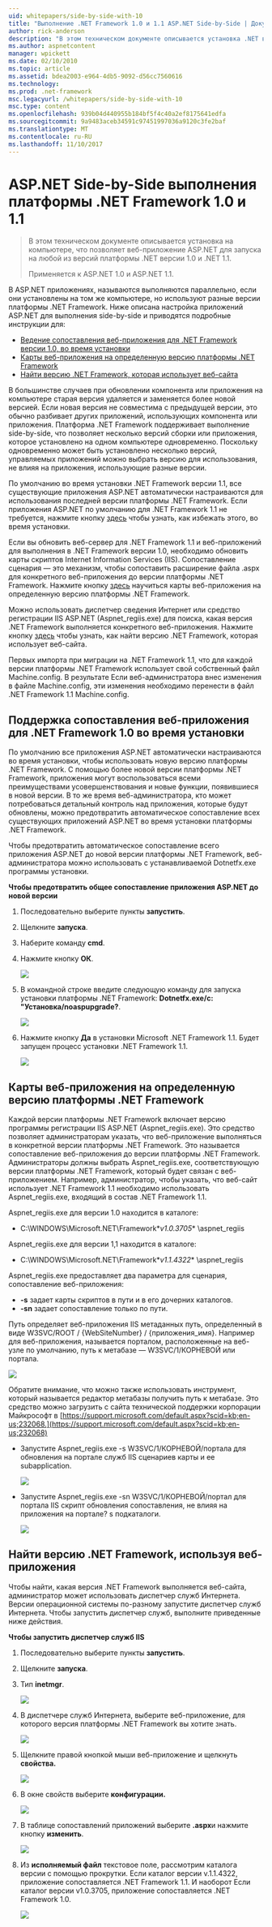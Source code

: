 ```yaml
---
uid: whitepapers/side-by-side-with-10
title: "Выполнение .NET Framework 1.0 и 1.1 ASP.NET Side-by-Side | Документы Microsoft"
author: rick-anderson
description: "В этом техническом документе описывается установка .NET версии 1.0 и .NET 1.1 на компьютере, позволяя веб-приложение ASP.NET для запуска на любой из версий обрамление..."
ms.author: aspnetcontent
manager: wpickett
ms.date: 02/10/2010
ms.topic: article
ms.assetid: bdea2003-e964-4db5-9092-d56cc7560616
ms.technology: 
ms.prod: .net-framework
msc.legacyurl: /whitepapers/side-by-side-with-10
msc.type: content
ms.openlocfilehash: 939b04d440955b184bf5f4c40a2ef8175641edfa
ms.sourcegitcommit: 9a9483aceb34591c97451997036a9120c3fe2baf
ms.translationtype: MT
ms.contentlocale: ru-RU
ms.lasthandoff: 11/10/2017
---
```

<a name="aspnet-side-by-side-execution-of-net-framework-10-and-11"></a>ASP.NET Side-by-Side выполнения платформы .NET Framework 1.0 и 1.1
====================
> В этом техническом документе описывается установка на компьютере, что позволяет веб-приложение ASP.NET для запуска на любой из версий платформы .NET версии 1.0 и .NET 1.1.
> 
> Применяется к ASP.NET 1.0 и ASP.NET 1.1.


В ASP.NET приложениях, называются выполняются параллельно, если они установлены на том же компьютере, но используют разные версии платформы .NET Framework. Ниже описана настройка приложений ASP.NET для выполнения side-by-side и приводятся подробные инструкции для:

- [Ведение сопоставления веб-приложения для .NET Framework версии 1.0, во время установки](#1)
- [Карты веб-приложения на определенную версию платформы .NET Framework](#2)
- [Найти версию .NET Framework, которая использует веб-сайта](#3)

В большинстве случаев при обновлении компонента или приложения на компьютере старая версия удаляется и заменяется более новой версией. Если новая версия не совместима с предыдущей версии, это обычно разбивает других приложений, использующих компонента или приложения. Платформа .NET Framework поддерживает выполнение side-by-side, что позволяет несколько версий сборки или приложения, которое установлено на одном компьютере одновременно. Поскольку одновременно может быть установлено несколько версий, управляемых приложений можно выбрать версию для использования, не влияя на приложения, использующие разные версии.

По умолчанию во время установки .NET Framework версии 1.1, все существующие приложения ASP.NET автоматически настраиваются для использования последней версии платформы .NET Framework. Если приложения ASP.NET по умолчанию для .NET Framework 1.1 не требуется, нажмите кнопку [здесь](#1) чтобы узнать, как избежать этого, во время установки.

Если вы обновить веб-сервер для .NET Framework 1.1 и веб-приложений для выполнения в .NET Framework версии 1.0, необходимо обновить карты скриптов Internet Information Services (IIS). Сопоставление сценария — это механизм, чтобы сопоставить расширение файла .aspx для конкретного веб-приложения до версии платформы .NET Framework. Нажмите кнопку [здесь](#2) научиться карты веб-приложения на определенную версию платформы .NET Framework.

Можно использовать диспетчер сведения Интернет или средство регистрации IIS ASP.NET (Aspnet\_regiis.exe) для поиска, какая версия .NET Framework выполняется конкретного веб-приложения. Нажмите кнопку [здесь](#3) чтобы узнать, как найти версию .NET Framework, которая использует веб-сайта.

Первых импорта при миграции на .NET Framework 1.1, что для каждой версии платформы .NET Framework использует свой собственный файл Machine.config. В результате Если веб-администратора внес изменения в файле Machine.config, эти изменения необходимо перенести в файл .NET Framework 1.1 Machine.config.

<a id="1"></a>

## <a name="maintaining-your-web-applications-mapping-to-net-framework-10-during-installation"></a>Поддержка сопоставления веб-приложения для .NET Framework 1.0 во время установки

По умолчанию все приложения ASP.NET автоматически настраиваются во время установки, чтобы использовать новую версию платформы .NET Framework. С помощью более новой версии платформы .NET Framework, приложения могут воспользоваться всеми преимуществами усовершенствования и новые функции, появившиеся в новой версии. В то же время веб-администратора, кто может потребоваться детальный контроль над приложения, которые будут обновлены, можно предотвратить автоматическое сопоставление всех существующих приложений ASP.NET во время установки платформы .NET Framework.

Чтобы предотвратить автоматическое сопоставление всего приложения ASP.NET до новой версии платформы .NET Framework, веб-администратора можно использовать с устанавливаемой Dotnetfx.exe программы установки.

**Чтобы предотвратить общее сопоставление приложения ASP.NET до новой версии**

1. Последовательно выберите пункты **запустить**.
2. Щелкните **запуска**.
3. Наберите команду **cmd**.
4. Нажмите кнопку **ОК**.  
  
    ![](side-by-side-with-10/_static/image1.gif)
5. В командной строке введите следующую команду для запуска установки платформы .NET Framework: **Dotnetfx.exe/c: "Установка/noaspupgrade?**.  
  
    ![](side-by-side-with-10/_static/image2.gif)
6. Нажмите кнопку **Да** в установки Microsoft .NET Framework 1.1. Будет запущен процесс установки .NET Framework 1.1.  
  
    ![](side-by-side-with-10/_static/image3.gif)

<a id="2"></a>

## <a name="map-a-web-application-to-a-specific-version-of-the-net-framework"></a>Карты веб-приложения на определенную версию платформы .NET Framework

Каждой версии платформы .NET Framework включает версию программы регистрации IIS ASP.NET (Aspnet\_regiis.exe). Это средство позволяет администраторам указать, что веб-приложение выполняться в конкретной версии платформы .NET Framework. Это называется сопоставление веб-приложения до версии платформы .NET Framework. Администраторы должны выбрать Aspnet\_regiis.exe, соответствующую версии платформы .NET Framework, который будет связан с веб-приложением. Например, администратор, чтобы указать, что веб-сайт использует .NET Framework 1.1 необходимо использовать Aspnet\_regiis.exe, входящий в состав .NET Framework 1.1.

Aspnet\_regiis.exe для версии 1.0 находится в каталоге:

- C:\WINDOWS\Microsoft.NET\Framework\**v1.0.3705** \aspnet\_regiis

Aspnet\_regiis.exe для версии 1,1 находится в каталоге:

- C:\WINDOWS\Microsoft.NET\Framework\**v1.1.4322** \aspnet\_regiis

Aspnet\_regiis.exe предоставляет два параметра для сценария, сопоставление веб-приложения:

- **-s** задает карты скриптов в пути и в его дочерних каталогов.
- **-sn** задает сопоставление только по пути.

Путь определяет веб-приложения IIS метаданных путь, определенный в виде W3SVC/ROOT / {WebSiteNumber} / {приложения\_имя}. Например для веб-приложения, называется порталом, расположенные на веб-узле по умолчанию, путь к метабазе — W3SVC/1/КОРНЕВОЙ или портала.

![](side-by-side-with-10/_static/image4.gif)

Обратите внимание, что можно также использовать инструмент, который называется редактор метабазы получить путь к метабазе. Это средство можно загрузить с сайта технической поддержки корпорации Майкрософт в [https://support.microsoft.com/default.aspx?scid=kb;en-us;232068.](https://support.microsoft.com/default.aspx?scid=kb;en-us;232068)

- Запустите Aspnet\_regiis.exe -s W3SVC/1/КОРНЕВОЙ/портала для обновления на портале служб IIS сценариев карты и ее subapplication.  
  
    ![](side-by-side-with-10/_static/image5.gif)

- Запустите Aspnet\_regiis.exe -sn W3SVC/1/КОРНЕВОЙ/портал для портала IIS скрипт обновления сопоставления, не влияя на приложения на портале? s подкаталоги.  
  
    ![](side-by-side-with-10/_static/image6.gif)

<a id="3"></a>

## <a name="find-the-net-framework-version-that-a-web-application-is-using"></a>Найти версию .NET Framework, используя веб-приложения

Чтобы найти, какая версия .NET Framework выполняется веб-сайта, администратор может использовать диспетчер служб Интернета. Версии операционной системы по-разному запустите диспетчер служб Интернета. Чтобы запустить диспетчер служб, выполните приведенные ниже действия.

**Чтобы запустить диспетчер служб IIS**

1. Последовательно выберите пункты **запустить**.
2. Щелкните **запуска**.
3. Тип **inetmgr**.  
  
    ![](side-by-side-with-10/_static/image7.gif)
4. В диспетчере служб Интернета, выберите веб-приложение, для которого версия платформы .NET Framework вы хотите знать.  
  
    ![](side-by-side-with-10/_static/image8.gif)
5. Щелкните правой кнопкой мыши веб-приложение и щелкнуть **свойства.**  
  
    ![](side-by-side-with-10/_static/image9.gif)
6. В окне свойств выберите **конфигурации.**  
  
    ![](side-by-side-with-10/_static/image10.gif)
7. В таблице сопоставлений приложений выберите **.aspx**и нажмите кнопку **изменить**.  
  
    ![](side-by-side-with-10/_static/image11.gif)
8. Из **исполняемый файл** текстовое поле, рассмотрим каталога версии с помощью прокрутки. Если каталог версии v.1.1.4322, приложение сопоставляется .NET Framework 1.1. И наоборот Если каталог версии v1.0.3705, приложение сопоставляется .NET Framework 1.0.  
  
    ![](side-by-side-with-10/_static/image12.gif)

